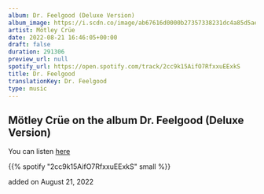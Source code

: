 ```yaml
---
album: Dr. Feelgood (Deluxe Version)
album_image: https://i.scdn.co/image/ab67616d0000b27357338231dc4a85d5aed03186
artist: Mötley Crüe
date: 2022-08-21 16:46:05+00:00
draft: false
duration: 291306
preview_url: null
spotify_url: https://open.spotify.com/track/2cc9k15AifO7RfxxuEExkS
title: Dr. Feelgood
translationKey: Dr. Feelgood
type: music
---
```


## Mötley Crüe on the album Dr. Feelgood (Deluxe Version)

You can listen [here](https://open.spotify.com/track/2cc9k15AifO7RfxxuEExkS)

{{% spotify "2cc9k15AifO7RfxxuEExkS" small %}}

added on August 21, 2022